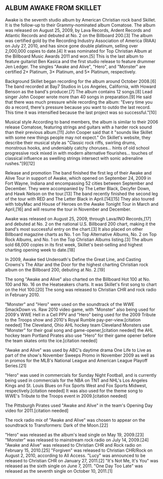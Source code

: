 ## ALBUM AWAKE FROM SKILLET

Awake is the seventh studio album by American Christian rock band Skillet. It is the follow-up to their Grammy-nominated album Comatose. The album was released on August 25, 2009, by Lava Records, Ardent Records and Atlantic Records and debuted at No. 2 on the Billboard 200.[3] The album was certified gold by the Recording Industry Association of America (RIAA) on July 27, 2010, and has since gone double platinum, selling over 2,000,000 copies to date.[4] It was nominated for Top Christian Album at the Billboard Music Awards 2011 and won.[5] This is the last album to feature guitarist Ben Kasica and the first studio release to feature drummer Jen Ledger. The singles "Awake and Alive", "Hero", and "Monster" are certified 2× Platinum, 3× Platinum, and 5× Platinum, respectively.


Background
Skillet began recording for the album around October 2008.[6] The band recorded at Bay7 Studios in Los Angeles, California, with Howard Benson as the band's producer.[7] The album contains 12 songs.[8] Lead singer John Cooper wrote more than 40 songs in preparation.[9] He said that there was much pressure while recording the album: "Every time you do a record, there's pressure because you want to outdo the last record. This time it was intensified because the last project was so successful."[10]

Musical style
According to band members, the album is similar to their 2006 release Comatose, featuring strings and guitars with a harder rock sound than their previous album.[11] John Cooper said that it "sounds like Skillet with some new things people may not expect." On Skillet's website, they describe their musical style as "Classic rock riffs, swirling drums, monstrous hooks, and undeniably catchy choruses... hints of old school progressive rock mixed in with modern alternative flourishes... touches of classical influence as swelling strings intersect with sonic adrenaline rushes."[9][12]

Release and promotion
The band finished the first leg of their Awake and Alive Tour in support of Awake, which opened on September 24, 2009 in Fort Wayne, Indiana and encompassing 52 cities between September and December. They were accompanied by The Letter Black, Decyfer Down, and Hawk Nelson on the tour.[13] The band recently finished the second leg of the tour with RED and The Letter Black in April.[14][15] They also toured with tobyMac and House of Heroes on the Awake Tonight Tour in March and April,[16] and will resume the tour in November and December.

Awake was released on August 25, 2009, through Lava/INO Records,[17] and debuted at No. 2 on the national U.S. Billboard 200 chart, making it the band's most successful entry on the chart.[3] It also placed on other Billboard magazine charts as No. 1 on Top Alternative Albums, No. 2 on Top Rock Albums, and No. 1 on the Top Christian Albums listing.[3] The album sold 68,000 copies in its first week, Skillet's best-selling and highest charting opening week to date.[18]

In 2009, Awake tied Underoath's Define the Great Line, and Casting Crowns's The Altar and the Door for the highest charting Christian rock album on the Billboard 200, debuting at No. 2.[19]

The song "Awake and Alive" also charted on the Billboard Hot 100 at No. 100 and No. 16 on the Heatseakers charts. It was Skillet's first song to chart on the Hot 100.[20] The song was released to Christian CHR and rock radio in February 2010.

"Monster" and "Hero" were used on the soundtrack of the WWE SmackDown vs. Raw 2010 video game, with "Monster" also being used for 2009's WWE Hell in a Cell PPV and "Hero" being used for the 2009 Tribute to the Troops show and 2010's Royal Rumble pay-per-view.[citation needed] The Cleveland, Ohio AHL hockey team Cleveland Monsters use "Monster" for their goal song and game-opener,[citation needed] the AHL hockey team Portland Pirates also use "Hero" for their game opener before the team skates onto the ice.[citation needed]

"Awake and Alive" was used by ABC's daytime drama One Life to Live as part of the show's November Sweeps Promo in November 2009 as well as in promos for the MLB's National League and American League Playoff Series.[21]

"Hero" was used in commercials for Sunday Night Football, and is currently being used in commercials for the NBA on TNT and NHL's Los Angeles Kings and St. Louis Blues on Fox Sports West and Fox Sports Midwest, respectively.[citation needed] It was also used for the theme song to WWE's Tribute to the Troops event in 2009.[citation needed]

The Pittsburgh Pirates used "Awake and Alive" in the team's Opening Day video for 2011.[citation needed]

The rock radio mix of "Awake and Alive" was chosen to appear on the soundtrack to Transformers: Dark of the Moon.[22]

"Hero" was released as the album's lead single on May 19, 2009.[23]
"Monster" was released to mainstream rock radio on July 14, 2009.[24]
"Awake and Alive" was released to Christian CHR and Rock radio on February 15, 2010.[25]
"Forgiven" was released to Christian CHR/Rock on August 2, 2010, according to All Access.
"Lucy" was announced to be released to Christian CHR on January 27, 2011.[2]
"It's Not Me, It's You" was released as the sixth single on June 7, 2011.
"One Day Too Late" was released as the seventh single on October 10, 2011.[1]